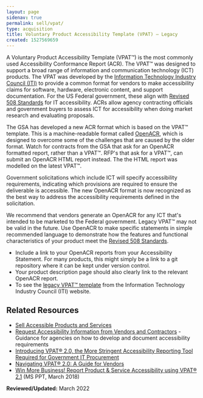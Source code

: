 ```yaml
---
layout: page
sidenav: true
permalink: sell/vpat/
type: acquisition
title: Voluntary Product Accessibility Template (VPAT) — Legacy
created: 1527569659
---
```


A Voluntary Product Accessibility Template (VPAT™) is the most commonly used Accessibility Conformance Report (ACR). The VPAT™ was designed to support a broad range of information and communication technology (ICT) products. The VPAT was developed by the [Information Technology Industry Council (ITI)](https://www.itic.org/policy/accessibility/) to provide a common format for vendors to make accessibility claims for software, hardware, electronic content, and support documentation. For the US Federal government, these align with [Revised 508 Standards][1] for IT accessibility. ACRs allow agency contracting officials and government buyers to assess ICT for accessibility when doing market research and evaluating proposals.

The GSA has developed a new ACR format which is based on the VPAT™ template. This is a machine-readable format called [OpenACR](/openacr/), which is designed to overcome some of the challenges that are caused by the older format. Watch for contracts from the GSA that ask for an OpenACR formatted report, rather than a VPAT™. RFP's that ask for a VPAT™, can submit an OpenACR HTML report instead. The the HTML report was modelled on the latest VPAT™.

Government solicitations which include ICT will specify accessibility requirements, indicating which provisions are required to ensure the deliverable is accessible. The new OpenACR format is now recognized as the best way to address the accessibility requirements defined in the solicitation.

We recommend that vendors generate an OpenACR for any ICT that's intended to be marketed to the Federal government. Legacy VPAT™ may not be valid in the future. Use OpenACR to make specific statements in simple recommended language to demonstrate how the features and functional characteristics of your product meet the [Revised 508 Standards][1].<br>

- Include a link to your OpenACR reports from your Accessibility Statement. For many products, this might simply be a link to a git repository where it can be kept under version control.
- Your product description page should also clearly link to the relevant OpenACR report.
- To see the [legacy VPAT™ template][2] from the Information Technology Industry Council (ITI) website.

## Related Resources

- [Sell Accessible Products and Services][3]
- [Request Accessibility Information from Vendors and Contractors][4] - Guidance for agencies on how to develop and document accessibility requirements
- [Introducing VPAT® 2.0, the More Stringent Accessibility Reporting Tool Required for Government IT Procurement](https://www.microassist.com/digital-accessibility/introducing-vpat-2-0-accessible-gov-procurement/)
- [Navigating VPAT® 2.0: A Guide for Vendors](https://www.levelaccess.com/resources/navigating-vpat-2-0-guide-vendors/)
- [Win More Business! Report Product & Service Accessibility using VPAT® 2.1](https://s3.amazonaws.com/storage.pardot.com/487581/58790/Win_More_Business_VPAT_2.1_FINAL.pptx) (MS PPT, March 2018)

**Reviewed/Updated:** March 2022

[1]: https://www.access-board.gov/guidelines-and-standards/communications-and-it/about-the-ict-refresh/final-rule
[2]: https://www.itic.org/policy/accessibility/vpat
[3]: {{site.baseurl}}/sell
[4]: {{site.baseurl}}/buy/request-accessibility-information
